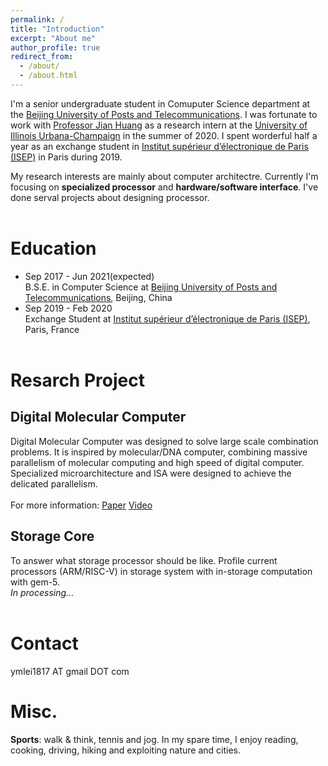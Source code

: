 ```yaml
---
permalink: /
title: "Introduction"
excerpt: "About me"
author_profile: true
redirect_from: 
  - /about/
  - /about.html
---
```


I'm a senior undergraduate student in Comuputer Science department at the [Beijing University of Posts and Telecommunications](https://en.wikipedia.org/wiki/Beijing_University_of_Posts_and_Telecommunications). I was fortunate to work with [Professor Jian Huang](http://jianh.web.engr.illinois.edu/) as a research intern at the [University of Illinois Urbana-Champaign](https://illinois.edu/) in the summer of 2020. I spent worderful half a year as an exchange student in [Institut supérieur d’électronique de Paris (ISEP)](https://en.isep.fr/) in Paris during 2019.

My research interests are mainly about computer architectre. Currently I'm focusing on **specialized processor** and **hardware/software interface**. I've done serval projects about designing processor.
<br><br>

Education
======
* Sep 2017 - Jun 2021(expected)<br>B.S.E. in Computer Science at [Beijing University of Posts and Telecommunications](https://en.wikipedia.org/wiki/Beijing_University_of_Posts_and_Telecommunications), Beijing, China
* Sep 2019 - Feb 2020<br>Exchange Student at [Institut supérieur d’électronique de Paris (ISEP)](https://en.isep.fr/), Paris, France<br><br>

Resarch Project
======

Digital Molecular Computer
------
Digital Molecular Computer was designed to solve large scale combination problems. It is inspired by molecular/DNA computer, combining massive parallelism of molecular computing and high speed of digital computer. Specialized microarchitecture and ISA were designed to achieve the delicated parallelism.<br><br>
For more information: [Paper](ymlei/github.io/files/DMC.pdf) [Video](https://www.youtube.com/watch?v=QWBxIEiYPYo)


Storage Core
------
To answer what storage processor should be like. Profile current processors (ARM/RISC-V) in storage system with in-storage computation with gem-5.<br>
*In processing...*<br><br>

Contact
======
ymlei1817 AT gmail DOT com<br>

Misc.
======
 **Sports**: walk & think, tennis and jog. 
 In my spare time, I enjoy reading, cooking, driving, hiking and exploiting nature and cities.
<br><br>
<div text-align=center>
 <script type="text/javascript" id="clustrmaps" src="//clustrmaps.com/map_v2.js?d=TkK2eJ11m3O6vUTwz881CpCP86xJPuA0Mgpse9p16bE&cl=ffffff&w=a"></script>
 </div>
